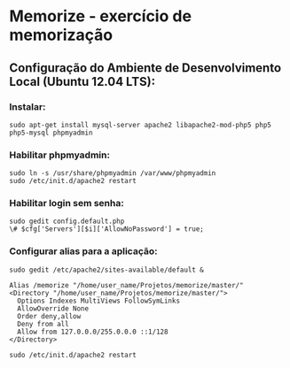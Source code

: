 Memorize - exercício de memorização
==

## Configuração do Ambiente de Desenvolvimento Local (Ubuntu 12.04 LTS):


### Instalar:

    sudo apt-get install mysql-server apache2 libapache2-mod-php5 php5 php5-mysql phpmyadmin 


### Habilitar phpmyadmin:

    sudo ln -s /usr/share/phpmyadmin /var/www/phpmyadmin
    sudo /etc/init.d/apache2 restart


### Habilitar login sem senha:

    sudo gedit config.default.php
    \# $cfg['Servers'][$i]['AllowNoPassword'] = true;


### Configurar alias para a aplicação:

    sudo gedit /etc/apache2/sites-available/default &

    Alias /memorize "/home/user_name/Projetos/memorize/master/"
    <Directory "/home/user_name/Projetos/memorize/master/">
      Options Indexes MultiViews FollowSymLinks
      AllowOverride None
      Order deny,allow
      Deny from all
      Allow from 127.0.0.0/255.0.0.0 ::1/128
    </Directory>

    sudo /etc/init.d/apache2 restart

